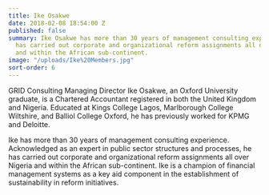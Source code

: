 ```yaml
---
title: Ike Osakwe
date: 2018-02-08 18:54:00 Z
published: false
summary: Ike Osakwe has more than 30 years of management consulting experience and
  has carried out corporate and organizational reform assignments all over Nigeria
  and within the African sub-continent.
image: "/uploads/Ike%20Members.jpg"
sort-order: 6
---
```


GRID Consulting Managing Director Ike Osakwe, an Oxford University graduate, is a Chartered Accountant registered in both the United Kingdom and Nigeria. Educated at Kings College Lagos, Marlborough College Wiltshire, and Balliol College Oxford, he has previously worked for KPMG and Deloitte.
 
Ike has more than 30 years of management consulting experience. Acknowledged as an expert in public sector structures and processes, he has carried out corporate and organizational reform assignments all over Nigeria and within the African sub-continent. Ike is a champion of financial management systems as a key aid component in the establishment of sustainability in reform initiatives.